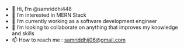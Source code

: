 - 👋 Hi, I’m @samriddhi448
- 👀 I’m interested in MERN Stack
- 🌱 I’m currently working as a software development engineer
- 💞️ I’m looking to collaborate on anything that improves my knowledge and skills
- 📫 How to reach me : samriddhij06@gmail.com

<!---
samriddhi448/samriddhi448 is a ✨ special ✨ repository because its `README.md` (this file) appears on your GitHub profile.
You can click the Preview link to take a look at your changes.
--->
